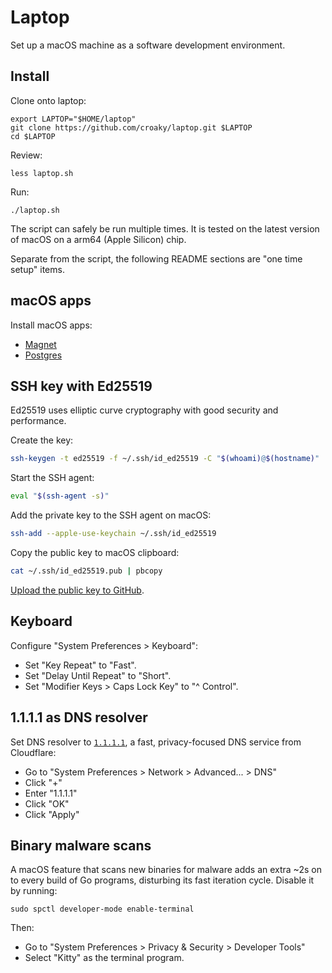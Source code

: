 # Laptop

Set up a macOS machine as a software development environment.

## Install

Clone onto laptop:

```
export LAPTOP="$HOME/laptop"
git clone https://github.com/croaky/laptop.git $LAPTOP
cd $LAPTOP
```

Review:

```
less laptop.sh
```

Run:

```
./laptop.sh
```

The script can safely be run multiple times.
It is tested on the latest version of macOS on a arm64 (Apple Silicon) chip.

Separate from the script, the following README sections
are "one time setup" items.

## macOS apps

Install macOS apps:

- [Magnet](https://apps.apple.com/us/app/magnet/id441258766?mt=12)
- [Postgres](https://postgresapp.com/)

## SSH key with Ed25519

Ed25519 uses elliptic curve cryptography
with good security and performance.

Create the key:

```bash
ssh-keygen -t ed25519 -f ~/.ssh/id_ed25519 -C "$(whoami)@$(hostname)"
```

Start the SSH agent:

```bash
eval "$(ssh-agent -s)"
```

Add the private key to the SSH agent on macOS:

```bash
ssh-add --apple-use-keychain ~/.ssh/id_ed25519
```

Copy the public key to macOS clipboard:

```bash
cat ~/.ssh/id_ed25519.pub | pbcopy
```

[Upload the public key to GitHub](https://github.com/settings/keys).

## Keyboard

Configure "System Preferences > Keyboard":

- Set "Key Repeat" to "Fast".
- Set "Delay Until Repeat" to "Short".
- Set "Modifier Keys > Caps Lock Key" to "^ Control".

## 1.1.1.1 as DNS resolver

Set DNS resolver to [`1.1.1.1`](https://1.1.1.1),
a fast, privacy-focused DNS service from Cloudflare:

- Go to "System Preferences > Network > Advanced... > DNS"
- Click "+"
- Enter "1.1.1.1"
- Click "OK"
- Click "Apply"

## Binary malware scans

A macOS feature that scans new binaries for malware
adds an extra ~2s on to every build of Go programs,
disturbing its fast iteration cycle. Disable it by running:

```
sudo spctl developer-mode enable-terminal
```

Then:

- Go to "System Preferences > Privacy & Security > Developer Tools"
- Select "Kitty" as the terminal program.
